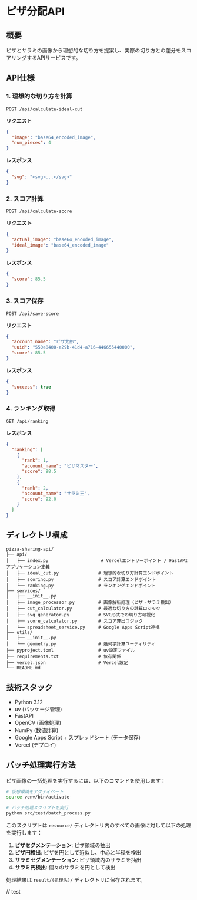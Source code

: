 # ピザ分配API

## 概要

ピザとサラミの画像から理想的な切り方を提案し、実際の切り方との差分をスコアリングするAPIサービスです。

## API仕様

### 1. 理想的な切り方を計算
```
POST /api/calculate-ideal-cut
```

**リクエスト**
```json
{
  "image": "base64_encoded_image",
  "num_pieces": 4
}
```

**レスポンス**
```json
{
  "svg": "<svg>...</svg>"
}
```

### 2. スコア計算
```
POST /api/calculate-score
```

**リクエスト**
```json
{
  "actual_image": "base64_encoded_image",
  "ideal_image": "base64_encoded_image"
}
```

**レスポンス**
```json
{
  "score": 85.5
}
```

### 3. スコア保存
```
POST /api/save-score
```

**リクエスト**
```json
{
  "account_name": "ピザ太郎",
  "uuid": "550e8400-e29b-41d4-a716-446655440000",
  "score": 85.5
}
```

**レスポンス**
```json
{
  "success": true
}
```

### 4. ランキング取得
```
GET /api/ranking
```

**レスポンス**
```json
{
  "ranking": [
    {
      "rank": 1,
      "account_name": "ピザマスター",
      "score": 98.5
    },
    {
      "rank": 2,
      "account_name": "サラミ王",
      "score": 92.0
    }
  ]
}
```

## ディレクトリ構成

```
pizza-sharing-api/
├── api/
│   ├── index.py                    # Vercelエントリーポイント / FastAPIアプリケーション定義
│   ├── ideal_cut.py               # 理想的な切り方計算エンドポイント
│   ├── scoring.py                 # スコア計算エンドポイント
│   └── ranking.py                 # ランキングエンドポイント
├── services/
│   ├── __init__.py
│   ├── image_processor.py         # 画像解析処理（ピザ・サラミ検出）
│   ├── cut_calculator.py          # 最適な切り方の計算ロジック
│   ├── svg_generator.py           # SVG形式での切り方可視化
│   ├── score_calculator.py        # スコア算出ロジック
│   └── spreadsheet_service.py     # Google Apps Script連携
├── utils/
│   ├── __init__.py
│   └── geometry.py                # 幾何学計算ユーティリティ
├── pyproject.toml                 # uv設定ファイル
├── requirements.txt               # 依存関係
├── vercel.json                    # Vercel設定
└── README.md
```

## 技術スタック

- Python 3.12
- uv (パッケージ管理)
- FastAPI
- OpenCV (画像処理)
- NumPy (数値計算)
- Google Apps Script + スプレッドシート (データ保存)
- Vercel (デプロイ)

## バッチ処理実行方法

ピザ画像の一括処理を実行するには、以下のコマンドを使用します：

```bash
# 仮想環境をアクティベート
source venv/bin/activate

# バッチ処理スクリプトを実行
python src/test/batch_process.py
```

このスクリプトは `resource/` ディレクトリ内のすべての画像に対して以下の処理を実行します：

1. **ピザセグメンテーション**: ピザ領域の抽出
2. **ピザ円検出**: ピザを円として近似し、中心と半径を検出
3. **サラミセグメンテーション**: ピザ領域内のサラミを抽出
4. **サラミ円検出**: 個々のサラミを円として検出

処理結果は `result/(処理名)/` ディレクトリに保存されます。

// test